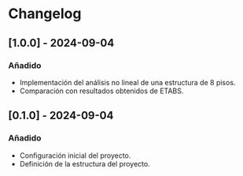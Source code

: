 
# Changelog

## [1.0.0] - 2024-09-04
### Añadido
- Implementación del análisis no lineal de una estructura de 8 pisos.
- Comparación con resultados obtenidos de ETABS.

## [0.1.0] - 2024-09-04
### Añadido
- Configuración inicial del proyecto.
- Definición de la estructura del proyecto.
